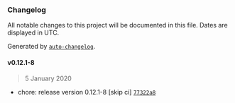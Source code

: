 ### Changelog

All notable changes to this project will be documented in this file. Dates are displayed in UTC.

Generated by [`auto-changelog`](https://github.com/CookPete/auto-changelog).

#### v0.12.1-8

> 5 January 2020

- chore: release version 0.12.1-8 [skip ci] [`77322a8`](https://github.com/GoodDollar/GoodDAPP/commit/77322a8accc749d936d58821fafa962c4f7a70cf)
